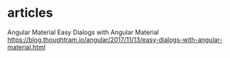 # articles

Angular Material
Easy Dialogs with Angular Material https://blog.thoughtram.io/angular/2017/11/13/easy-dialogs-with-angular-material.html
